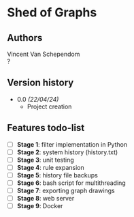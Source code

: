 # Shed of Graphs

## Authors
Vincent Van Schependom <br>
?

## Version history
* 0.0 _(22/04/24)_
  * Project creation
 
## Features todo-list
- [ ] __Stage 1__: filter implementation in Python
- [ ] __Stage 2__: system history (history.txt)
- [ ] __Stage 3__: unit testing
- [ ] __Stage 4__: rule expansion
- [ ] __Stage 5__: history file backups
- [ ] __Stage 6__: bash script for multithreading
- [ ] __Stage 7__: exporting graph drawings
- [ ] __Stage 8__: web server
- [ ] __Stage 9__: Docker
